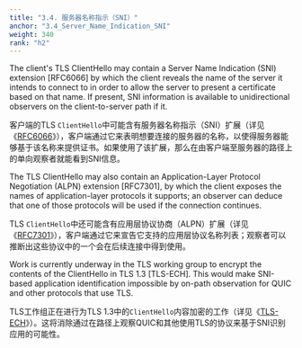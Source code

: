 ```yaml
---
title: "3.4. 服务器名称指示（SNI）"
anchor: "3.4_Server_Name_Indication_SNI"
weight: 340
rank: "h2"
---
```


The client's TLS ClientHello may contain a Server Name Indication (SNI) extension [RFC6066] by which the client reveals the name of the server it intends to connect to in order to allow the server to present a certificate based on that name. If present, SNI information is available to unidirectional observers on the client-to-server path if it.

客户端的TLS `ClientHello`中可能含有服务器名称指示（SNI）扩展（详见《[RFC6066]()》），客户端通过它来表明想要连接的服务器的名称，以使得服务器能够基于该名称来提供证书。如果使用了该扩展，那么在由客户端至服务器的路径上的单向观察者就能看到SNI信息。

The TLS ClientHello may also contain an Application-Layer Protocol Negotiation (ALPN) extension [RFC7301], by which the client exposes the names of application-layer protocols it supports; an observer can deduce that one of those protocols will be used if the connection continues.

TLS `ClientHello`中还可能含有应用层协议协商（ALPN）扩展（详见《[RFC7301]()》），客户端通过它来宣告它支持的应用层协议名称列表；观察者可以推断出这些协议中的一个会在后续连接中得到使用。

Work is currently underway in the TLS working group to encrypt the contents of the ClientHello in TLS 1.3 [TLS-ECH]. This would make SNI-based application identification impossible by on-path observation for QUIC and other protocols that use TLS.

TLS工作组正在进行为TLS 1.3中的`ClientHello`内容加密的工作（详见《[TLS-ECH]()》）。这将消除通过在路径上观察QUIC和其他使用TLS的协议来基于SNI识别应用的可能性。
